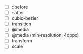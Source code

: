 * [ ] ::before
* [ ] ::after
* [ ] cubic-bezier
* [ ] transition
* [ ] @media
* [ ] @media (min-resolution: 4dppx)
* [ ] transform
* [ ] scale
